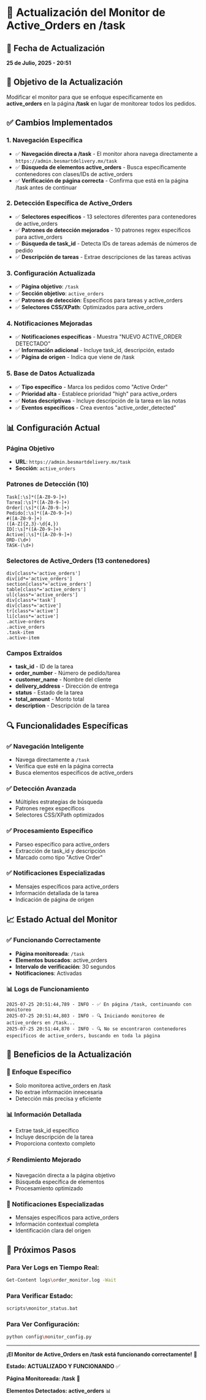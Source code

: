 # 🎯 Actualización del Monitor de Active_Orders en /task

## 📅 Fecha de Actualización
**25 de Julio, 2025 - 20:51**

## 🎯 Objetivo de la Actualización
Modificar el monitor para que se enfoque específicamente en **active_orders** en la página **/task** en lugar de monitorear todos los pedidos.

## ✅ Cambios Implementados

### **1. Navegación Específica**
- ✅ **Navegación directa a /task** - El monitor ahora navega directamente a `https://admin.besmartdelivery.mx/task`
- ✅ **Búsqueda de elementos active_orders** - Busca específicamente contenedores con clases/IDs de active_orders
- ✅ **Verificación de página correcta** - Confirma que está en la página /task antes de continuar

### **2. Detección Específica de Active_Orders**
- ✅ **Selectores específicos** - 13 selectores diferentes para contenedores de active_orders
- ✅ **Patrones de detección mejorados** - 10 patrones regex específicos para active_orders
- ✅ **Búsqueda de task_id** - Detecta IDs de tareas además de números de pedido
- ✅ **Descripción de tareas** - Extrae descripciones de las tareas activas

### **3. Configuración Actualizada**
- ✅ **Página objetivo**: `/task`
- ✅ **Sección objetivo**: `active_orders`
- ✅ **Patrones de detección**: Específicos para tareas y active_orders
- ✅ **Selectores CSS/XPath**: Optimizados para active_orders

### **4. Notificaciones Mejoradas**
- ✅ **Notificaciones específicas** - Muestra "NUEVO ACTIVE_ORDER DETECTADO"
- ✅ **Información adicional** - Incluye task_id, descripción, estado
- ✅ **Página de origen** - Indica que viene de /task

### **5. Base de Datos Actualizada**
- ✅ **Tipo específico** - Marca los pedidos como "Active Order"
- ✅ **Prioridad alta** - Establece prioridad "high" para active_orders
- ✅ **Notas descriptivas** - Incluye descripción de la tarea en las notas
- ✅ **Eventos específicos** - Crea eventos "active_order_detected"

## 📊 Configuración Actual

### **Página Objetivo**
- **URL**: `https://admin.besmartdelivery.mx/task`
- **Sección**: `active_orders`

### **Patrones de Detección (10)**
```
Task[:\s]*([A-Z0-9-]+)
Tarea[:\s]*([A-Z0-9-]+)
Order[:\s]*([A-Z0-9-]+)
Pedido[:\s]*([A-Z0-9-]+)
#([A-Z0-9-]+)
([A-Z]{2,3}-\d{4,})
ID[:\s]*([A-Z0-9-]+)
Active[:\s]*([A-Z0-9-]+)
ORD-(\d+)
TASK-(\d+)
```

### **Selectores de Active_Orders (13 contenedores)**
```
div[class*='active_orders']
div[id*='active_orders']
section[class*='active_orders']
table[class*='active_orders']
ul[class*='active_orders']
div[class*='task']
div[class*='active']
tr[class*='active']
li[class*='active']
.active-orders
.active_orders
.task-item
.active-item
```

### **Campos Extraídos**
- **task_id** - ID de la tarea
- **order_number** - Número de pedido/tarea
- **customer_name** - Nombre del cliente
- **delivery_address** - Dirección de entrega
- **status** - Estado de la tarea
- **total_amount** - Monto total
- **description** - Descripción de la tarea

## 🔍 Funcionalidades Específicas

### **✅ Navegación Inteligente**
- Navega directamente a `/task`
- Verifica que esté en la página correcta
- Busca elementos específicos de active_orders

### **✅ Detección Avanzada**
- Múltiples estrategias de búsqueda
- Patrones regex específicos
- Selectores CSS/XPath optimizados

### **✅ Procesamiento Específico**
- Parseo específico para active_orders
- Extracción de task_id y descripción
- Marcado como tipo "Active Order"

### **✅ Notificaciones Especializadas**
- Mensajes específicos para active_orders
- Información detallada de la tarea
- Indicación de página de origen

## 📈 Estado Actual del Monitor

### **✅ Funcionando Correctamente**
- **Página monitoreada**: `/task`
- **Elementos buscados**: active_orders
- **Intervalo de verificación**: 30 segundos
- **Notificaciones**: Activadas

### **📊 Logs de Funcionamiento**
```
2025-07-25 20:51:44,789 - INFO - ✅ En página /task, continuando con monitoreo
2025-07-25 20:51:44,803 - INFO - 🔍 Iniciando monitoreo de active_orders en /task...
2025-07-25 20:51:44,870 - INFO - 🔍 No se encontraron contenedores específicos de active_orders, buscando en toda la página
```

## 🎯 Beneficios de la Actualización

### **🎯 Enfoque Específico**
- Solo monitorea active_orders en /task
- No extrae información innecesaria
- Detección más precisa y eficiente

### **📊 Información Detallada**
- Extrae task_id específico
- Incluye descripción de la tarea
- Proporciona contexto completo

### **⚡ Rendimiento Mejorado**
- Navegación directa a la página objetivo
- Búsqueda específica de elementos
- Procesamiento optimizado

### **🔔 Notificaciones Especializadas**
- Mensajes específicos para active_orders
- Información contextual completa
- Identificación clara del origen

## 🚀 Próximos Pasos

### **Para Ver Logs en Tiempo Real:**
```bash
Get-Content logs\order_monitor.log -Wait
```

### **Para Verificar Estado:**
```bash
scripts\monitor_status.bat
```

### **Para Ver Configuración:**
```bash
python config\monitor_config.py
```

---

**¡El Monitor de Active_Orders en /task está funcionando correctamente!** 🎉

**Estado: ACTUALIZADO Y FUNCIONANDO** ✅

**Página Monitoreada: /task** 🎯

**Elementos Detectados: active_orders** 📊 